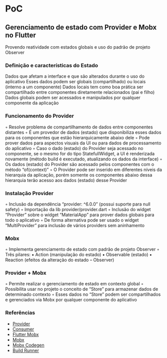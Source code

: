 # PoC
## Gerenciamento de estado com Provider e Mobx no Flutter

Provendo reatividade com estados globais e uso do padrão de projeto Observer

### Definição e características do Estado

Dados que afetam a interface e que são alterados durante o uso do aplicativo
Esses dados podem ser globais (compartilhado) ou locais (interno a um componente)
Dados locais tem como boa prática ser compartilhado entre componentes diretamente relacionados (pai e filho)
Dados globais podem ser acessados e manipulados por qualquer componente da aplicação

### Funcionamento do Provider

◦ Resolve problema de compartilhamento de dados entre componentes distantes
◦ É um provedor de dados (estado) que disponibiliza esses dados para os componentes que estão hierarquicamente abaixo dele
◦ Pode prover dados para aspectos visuais da UI ou para dados de processamento do aplicativo
◦ Caso o dado (estado) do Provider seja acessado no componente, se o mesmo for do tipo StatefullWidget, a UI é renderizada novamente (método build é executado, atualizando os dados da interface)
◦ Os dados (estado) do Provider são acessado pelos componentes com o método “of(context)”
◦ O Provider pode ser inserido em diferentes níveis da hierarquia da aplicação, porém somente os componentes abaixo dessa hierarquia terão acesso aos dados (estado) desse Provider

### Instalação Provider

◦ Inclusão da dependência “provider: ^6.0.0” (possui suporte para null safety)
◦ Importação da lib provider/provider.dart
◦ Inclusão do widget “Provider” sobre o widget “MaterialApp” para prover dados globais para todo o aplicativo
◦ De forma alternativa pode ser usado o widget “MultiProvider” para inclusão de vários providers sem aninhamento

### Mobx

◦ Implementa gerenciamento de estado com padrão de projeto Observer
◦ Três pilares:
    ▪ Action (manipulação do estado)
    ▪ Observable (estado)
    ▪ Reaction (efeitos da alteração do estado – Observer)

### Provider + Mobx

◦ Permite realizar o gerenciamento de estado em contexto global
◦ Possibilita usar no projeto o conceito de “Store” para armazenar dados de determinado contexto
◦ Esses dados no “Store” podem ser compartilhados e gerenciados via Mobx por qualquer componente do aplicativo

### Referências

- [Provider](https://pub.dev/documentation/provider/latest/)
- [Consumer](https://pub.dev/documentation/provider/latest/provider/Consumer-class.html)
- [Flutter Mobx](https://pub.dev/documentation/flutter_mobx/latest/)
- [Mobx](https://pub.dev/documentation/mobx/latest/)
- [Mobx Codegen](https://pub.dev/documentation/mobx_codegen/latest/)
- [Build Runner](https://pub.dev/documentation/build_runner/latest/)

